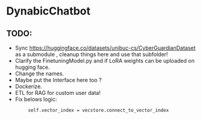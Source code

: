 # DynabicChatbot

## TODO:
 - Sync https://huggingface.co/datasets/unibuc-cs/CyberGuardianDataset as a submodule , cleanup things here and use that subfolder!
 - Clarify the FinetuningModel.py and if LoRA weights can be uploaded on hugging face.
 - Change the names.
 - Maybe put the Interface here too ?
 - Dockerize.
 - ETL for RAG for custom user data!
 - Fix belows logic:
``` 
        self.vector_index = vecstore.connect_to_vector_index
```